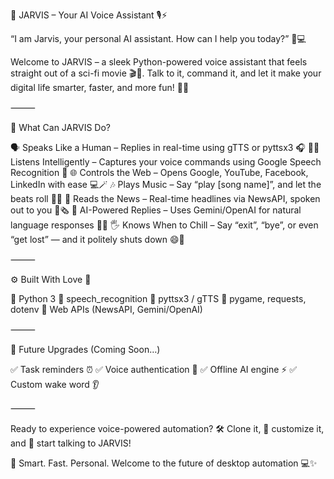 🤖 JARVIS – Your AI Voice Assistant 🎙️⚡

“I am Jarvis, your personal AI assistant. How can I help you today?” 💬💻

Welcome to JARVIS – a sleek Python-powered voice assistant that feels straight out of a sci-fi movie 🎬🧠.
Talk to it, command it, and let it make your digital life smarter, faster, and more fun! 🦾🔥

⸻

🧠 What Can JARVIS Do?

🗣️ Speaks Like a Human – Replies in real-time using gTTS or pyttsx3 🎧
🧏‍♂️ Listens Intelligently – Captures your voice commands using Google Speech Recognition 🎤
🌐 Controls the Web – Opens Google, YouTube, Facebook, LinkedIn with ease 💻🪄
🎶 Plays Music – Say “play [song name]”, and let the beats roll 🎵🕺
📰 Reads the News – Real-time headlines via NewsAPI, spoken out to you 📢🗞️
🧠 AI-Powered Replies – Uses Gemini/OpenAI for natural language responses 🤯🔮
🖐️ Knows When to Chill – Say “exit”, “bye”, or even “get lost” — and it politely shuts down 😄👋

⸻

⚙️ Built With Love 💙

🔹 Python 3
🔹 speech_recognition
🔹 pyttsx3 / gTTS
🔹 pygame, requests, dotenv
🔹 Web APIs (NewsAPI, Gemini/OpenAI)

⸻

🚧 Future Upgrades (Coming Soon…)

✅ Task reminders ⏰
✅ Voice authentication 🔐
✅ Offline AI engine ⚡
✅ Custom wake word 👂

⸻

Ready to experience voice-powered automation?
🛠️ Clone it, 🔧 customize it, and 💬 start talking to JARVIS!

🧠 Smart. Fast. Personal.
Welcome to the future of desktop automation 💻✨

